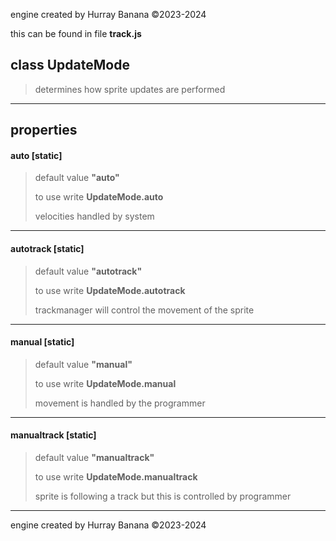 engine created by Hurray Banana &copy;2023-2024

this can be found in file **track.js**
## class UpdateMode
>  determines how sprite updates are performed
> 
> 

---

## properties
####  auto [static]
> default value **"auto"**
> 
> to use write **UpdateMode.auto**
> 
> velocities handled by system
> 
> 

---

####  autotrack [static]
> default value **"autotrack"**
> 
> to use write **UpdateMode.autotrack**
> 
> trackmanager will control the movement of the sprite
> 
> 

---

####  manual [static]
> default value **"manual"**
> 
> to use write **UpdateMode.manual**
> 
> movement is handled by the programmer
> 
> 

---

####  manualtrack [static]
> default value **"manualtrack"**
> 
> to use write **UpdateMode.manualtrack**
> 
> sprite is following a track but this is controlled by programmer
> 
> 

---

engine created by Hurray Banana &copy;2023-2024
